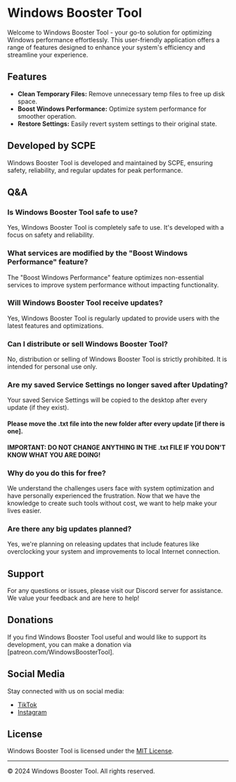 # Windows Booster Tool

Welcome to Windows Booster Tool - your go-to solution for optimizing Windows performance effortlessly. This user-friendly application offers a range of features designed to enhance your system's efficiency and streamline your experience.

## Features
- **Clean Temporary Files:** Remove unnecessary temp files to free up disk space.
- **Boost Windows Performance:** Optimize system performance for smoother operation.
- **Restore Settings:** Easily revert system settings to their original state.

## Developed by SCPE
Windows Booster Tool is developed and maintained by SCPE, ensuring safety, reliability, and regular updates for peak performance.

## Q&A

### Is Windows Booster Tool safe to use?
Yes, Windows Booster Tool is completely safe to use. It's developed with a focus on safety and reliability.

### What services are modified by the "Boost Windows Performance" feature?
The "Boost Windows Performance" feature optimizes non-essential services to improve system performance without impacting functionality.

### Will Windows Booster Tool receive updates?
Yes, Windows Booster Tool is regularly updated to provide users with the latest features and optimizations.

### Can I distribute or sell Windows Booster Tool?
No, distribution or selling of Windows Booster Tool is strictly prohibited. It is intended for personal use only.

### Are my saved Service Settings no longer saved after Updating?
Your saved Service Settings will be copied to the desktop after every update (if they exist).
#### Please move the .txt file into the new folder after every update [if there is one].
#### IMPORTANT: DO NOT CHANGE ANYTHING IN THE .txt FILE IF YOU DON'T KNOW WHAT YOU ARE DOING!

### Why do you do this for free?
We understand the challenges users face with system optimization and have personally experienced the frustration. Now that we have the knowledge to create such tools without cost, we want to help make your lives easier.

### Are there any big updates planned?
Yes, we're planning on releasing updates that include features like overclocking your system and improvements to local Internet connection.

## Support
For any questions or issues, please visit our Discord server for assistance. We value your feedback and are here to help!

## Donations
If you find Windows Booster Tool useful and would like to support its development, you can make a donation via [patreon.com/WindowsBoosterTool].

## Social Media
Stay connected with us on social media:
- [TikTok](https://www.tiktok.com/@windowsbooster?is_from_webapp=1&sender_device=pc)
- [Instagram](https://www.instagram.com/window_booster/)

## License
Windows Booster Tool is licensed under the [MIT License](LICENSE).

---
© 2024 Windows Booster Tool. All rights reserved.
